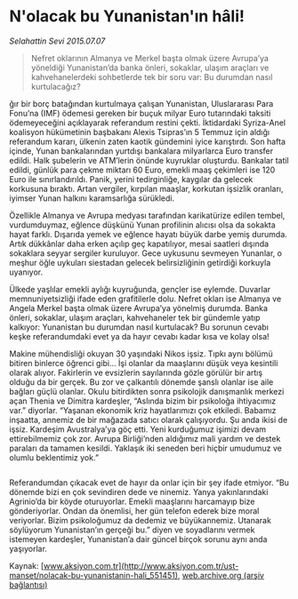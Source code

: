 # N'olacak bu Yunanistan'ın hâli!

*Selahattin Sevi 2015.07.07*

<div class="pNewsDetailMainContent" itemprop="articleBody">
 <blockquote>
  <p>
   Nefret oklarının Almanya ve Merkel başta olmak üzere Avrupa’ya yöneldiği Yunanistan’da banka önleri, sokaklar, ulaşım araçları ve kahvehanelerdeki sohbetlerde tek bir soru var: Bu durumdan nasıl kurtulacağız?
  </p>
 </blockquote>
 <p>
  ğır bir borç batağından kurtulmaya çalışan Yunanistan, Uluslararası Para Fonu’na (IMF) ödemesi gereken bir buçuk milyar Euro tutarındaki taksiti ödemeyeceğini açıklayarak referandum restini çekti. İktidardaki Syriza-Anel koalisyon hükümetinin başbakanı Alexis Tsipras’ın 5 Temmuz için aldığı referandum kararı, ülkenin zaten kaotik gündemini iyice karıştırdı. Son hafta içinde, Yunan bankalarından yurtdışı bankalara milyarlarca Euro transfer edildi. Halk şubelerin ve ATM’lerin önünde kuyruklar oluşturdu. Bankalar tatil edildi, günlük para çekme miktarı 60 Euro, emekli maaş çekimleri ise 120 Euro ile sınırlandırıldı. Panik, yerini tedirginliğe, kaygılar da gelecek korkusuna bıraktı. Artan vergiler, kırpılan maaşlar, korkutan işsizlik oranları, iyimser Yunan halkını karamsarlığa sürükledi.
 </p>
 <p>
  Özellikle Almanya ve Avrupa medyası tarafından karikatürize edilen tembel, vurdumduymaz, eğlence düşkünü Yunan profilinin alıcısı olsa da sokakta hayat farklı. Dışarıda yemek ve eğlence hayatı büyük darbe yemiş durumda. Artık dükkânlar daha erken açılıp geç kapatılıyor, mesai saatleri dışında sokaklara seyyar sergiler kuruluyor. Gece uykusunu sevmeyen Yunanlar, o meşhur öğle uykuları siestadan gelecek belirsizliğinin getirdiği korkuyla uyanıyor.
 </p>
 <p>
  Ülkede yaşlılar emekli aylığı kuyruğunda, gençler ise eylemde. Duvarlar memnuniyetsizliği ifade eden grafitilerle dolu. Nefret okları ise Almanya ve Angela Merkel başta olmak üzere Avrupa’ya yönelmiş durumda. Banka önleri, sokaklar, ulaşım araçları, kahvehaneler tek bir gündemle yatıp kalkıyor: Yunanistan bu durumdan nasıl kurtulacak? Bu sorunun cevabı keşke referandumdaki evet ya da hayır cevabı kadar kısa ve kolay olsa!
 </p>
 <p>
  Makine mühendisliği okuyan 30 yaşındaki Nikos işsiz. Tıpkı aynı bölümü bitiren binlerce öğrenci gibi… İşi olanlar da maaşlarını düşük veya kesintili olarak alıyor. Fakirlerin ve evsizlerin sayılarında gözle görülür bir artış olduğu da bir gerçek. Bu zor ve çalkantılı dönemde şanslı olanlar ise aile bağları güçlü olanlar. Okulu bitirdikten sonra psikolojik danışmanlık merkezi açan Thenia ve Dimitra kardeşler, “Aslında bizim bir psikoloğa ihtiyacımız var.” diyorlar. “Yaşanan ekonomik kriz hayatlarımızı çok etkiledi. Babamız inşaatta, annemiz de bir mağazada satıcı olarak çalışıyordu. Şu anda ikisi de işsiz. Kardeşim Avustralya’ya göç etti. Yeni kurduğumuz işimizi devam ettirebilmemiz çok zor. Avrupa Birliği’nden aldığımız mali yardım ve destek paraları da tamamen kesildi. Yaklaşık iki seneden beri hiçbir umudumuz ve olumlu beklentimiz yok.”
 </p>
 <p>
  <img alt="" src="http://web.archive.org/web/20150728234301im_/http://medya.aksiyon.com.tr//aksiyon/2015/07/07/569727.jpg "/>
 </p>
 <p>
  Referandumdan çıkacak evet de hayır da onlar için bir şey ifade etmiyor. “Bu dönemde bizi en çok sevindiren dede ve ninemiz. Yanya yakınlarındaki Agrinio’da bir köyde oturuyorlar. Emekli maaşlarını harcamayıp bize gönderiyorlar. Ondan da önemlisi, her gün telefon ederek bize moral veriyorlar. Bizim psikoloğumuz da dedemiz ve büyükannemiz. Utanarak söylüyorum Yunanistan’ın gerçeği bu.” diyen ve soyadlarını vermek istemeyen kardeşler, Yunanistan’a dair güncel birçok sorunu aynı anda yaşıyorlar.
 </p>
</div>


Kaynak: [www.aksiyon.com.tr](http://www.aksiyon.com.tr/ust-manset/nolacak-bu-yunanistanin-hali_551451), [web.archive.org (arşiv bağlantısı)](http://web.archive.org/web/20150728234301/http://www.aksiyon.com.tr/ust-manset/nolacak-bu-yunanistanin-hali_551451)
